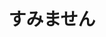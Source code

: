 ---
title: すみません
description: 对不起；不好意思，程度较轻。
kana: すみません
pronunciation: sumimasen
pubDate: 2024-08-15 00:00:24
lessonIndex: 3
---